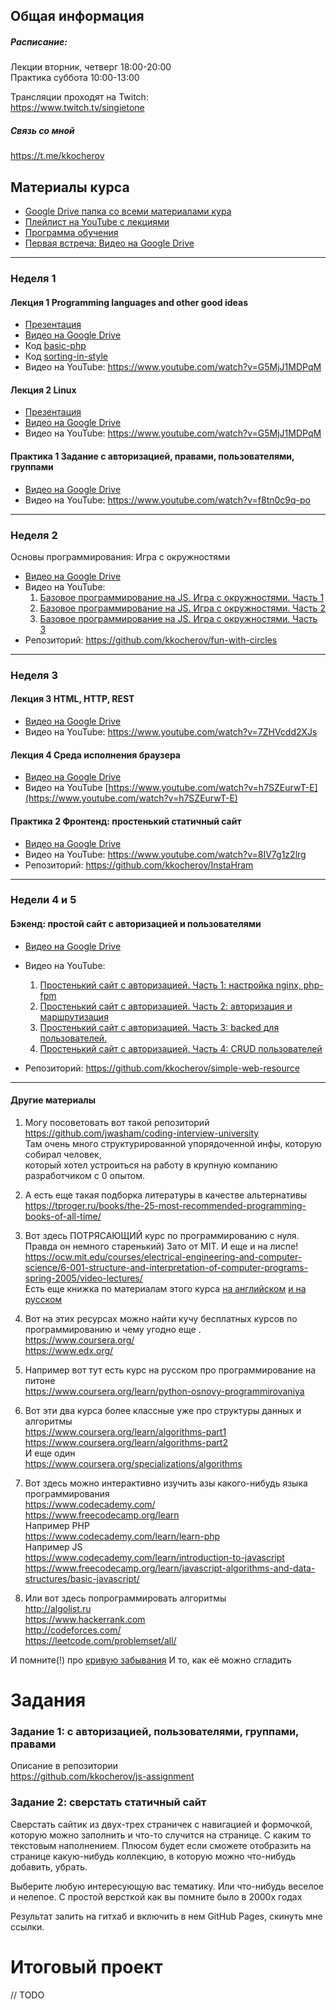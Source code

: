 ## Общая информация 

##### Расписание:  
Лекции вторник, четверг 18:00-20:00  
Практика суббота 10:00-13:00

Трансляции проходят на Twitch:    
https://www.twitch.tv/singietone

##### Связь со мной    
https://t.me/kkocherov

## Материалы курса

* [Google Drive папка со всеми материалами кура](https://drive.google.com/drive/u/2/folders/1GOrfvelTdsC-BGDAEpnZrBs6WfTcgDqP)
* [Плейлист на YouTube c лекциями](https://www.youtube.com/playlist?list=PLLS1dXP92A-B3c_7ExVa5OwdXgAu2fgkq)
* [Программа обучения](https://docs.google.com/spreadsheets/d/13q_JN6FzGcBoz8DWEXhcdx_A2G6B-LMizftQCvSEMzQ/edit#gid=753480260)
* [Первая встреча: Видео на Google Drive](https://drive.google.com/open?id=1AQ3Y8RlNncZetRt3kPw0hor7dxk8Cr9W)

---

### Неделя 1

#### Лекция 1 Programming languages and other good ideas  

* [Презентация](https://docs.google.com/presentation/d/1-igVNDa1KOpk2sGc-mHwRjf2iLTAgqpit6ZDmljMGKI/view)  
* [Видео на Google Drive](https://drive.google.com/drive/u/2/folders/1Ly0aYqVmANm2g851Ir4LWRhsm02IutFa)
* Код [basic-php](https://repl.it/@KirillKocherov/basic-php)   
* Код [sorting-in-style](https://repl.it/@KirillKocherov/sorting-in-style)
* Видео на YouTube: https://www.youtube.com/watch?v=G5MjJ1MDPqM

#### Лекция 2 Linux  
* [Презентация](https://docs.google.com/presentation/d/16duUJvqKmQJo60M66dsLAsbDyD7vKVWc7SdI3AdVyj0/view)  
* [Видео на Google Drive](https://drive.google.com/drive/u/2/folders/1olsIhi8fcjVEtyRNrt3tdn5ZloM86vt5)
* Видео на YouTube: https://www.youtube.com/watch?v=G5MjJ1MDPqM

#### Практика 1 Задание с авторизацией, правами, пользователями, группами  
* [Видео на Google Drive](https://drive.google.com/drive/u/2/folders/1vyzNuJ7FxKKJ_hynCcqyAd8vDw91EQsv)   
* Видео на YouTube: https://www.youtube.com/watch?v=f8tn0c9q-po

---

### Неделя 2

Основы программирования: Игра с окружностями  
* [Видео на Google Drive](https://drive.google.com/drive/u/2/folders/1mNxst2u5iq1Mj4pBhmJWvr7JFi5ZSry0)  
* Видео на YouTube:   
  1. [Базовое программирование на JS. Игра с окружностями. Часть 1](https://www.youtube.com/watch?v=eoeTgMTLezg)
  1. [Базовое программирование на JS. Игра с окружностями. Часть 2](https://youtu.be/sv8uQjMdwJs)
  1. [Базовое программирование на JS. Игра с окружностями. Часть 3](https://www.youtube.com/watch?v=sv8uQjMdwJs)
* Репозиторий: https://github.com/kkocherov/fun-with-circles

---

### Неделя 3  
#### Лекция 3 HTML, HTTP, REST  
* [Видео на Google Drive](https://drive.google.com/drive/u/2/folders/1WuF4UxgKEFid9zvZYDtXkqCDuImxBDn1)  
* Видео на YouTube: https://www.youtube.com/watch?v=7ZHVcdd2XJs


#### Лекция 4 Среда исполнения браузера  
* [Видео на Google Drive](https://drive.google.com/drive/u/2/folders/1nYip5AHFamZpwUIMpsV6iRW9A_8CsjkE)   
* Видео на YouTube [https://www.youtube.com/watch?v=h7SZEurwT-E](https://www.youtube.com/watch?v=h7SZEurwT-E)

#### Практика 2  Фронтенд: простенький статичный сайт  
* [Видео на Google Drive](https://drive.google.com/drive/u/2/folders/1V6lR5fYTjO9wEYhJaeT5fqUqtQgMRw9a)   
* Видео на YouTube: https://www.youtube.com/watch?v=8IV7g1z2lrg
* Репозиторий: https://github.com/kkocherov/InstaHram

---

### Недели 4 и 5
#### Бэкенд: простой сайт с авторизацией и пользователями  
* [Видео на Google Drive](https://drive.google.com/drive/u/2/folders/1kgMh4Q-elWDwXTnY-xFjyrzB-PhqpkFw)

* Видео на YouTube:   
  1. [Простенький сайт с авторизацией. Часть 1: настройка nginx, php-fpm](https://www.youtube.com/watch?v=u2mDQIP_fds)
  1. [Простенький сайт с авторизацией. Часть 2: авторизация и маршрутизация ](https://www.youtube.com/watch?v=BJcKSqptcAY)
  1. [Простенький сайт с авторизацией. Часть 3: backed для пользователей.](https://www.youtube.com/watch?v=aCW61fZN_fQ)
  1. [Простенький сайт с авторизацией. Часть 4: CRUD пользователей](https://www.youtube.com/watch?v=mlPFSbc5poA)
* Репозиторий: https://github.com/kkocherov/simple-web-resource

---

#### Другие материалы

1. Могу посоветовать вот такой репозиторий  
https://github.com/jwasham/coding-interview-university   
Там очень много структурированной упорядоченной инфы, которую собирал человек,  
который хотел устроиться на работу в крупную компанию разработчиком с 0 опытом.   
2. А есть еще такая подборка литературы в качестве альтернативы   
https://tproger.ru/books/the-25-most-recommended-programming-books-of-all-time/

3. Вот здесь ПОТРЯСАЮЩИЙ курс по программированию с нуля. Правда он немного старенький) Зато от MIT. И еще и на лиспе!   
https://ocw.mit.edu/courses/electrical-engineering-and-computer-science/6-001-structure-and-interpretation-of-computer-programs-spring-2005/video-lectures/   
Есть еще книжка по материалам этого курса [на английском](https://web.mit.edu/alexmv/6.037/sicp.pdf) [и на русском](http://newstar.rinet.ru/~goga/sicp/sicp.pdf)       
   
4. Вот на этих ресурсах можно найти кучу бесплатных курсов по программированию и чему угодно еще .   
https://www.coursera.org/   
https://www.edx.org/

5. Например вот тут есть курс на русском про программирование на питоне   
https://www.coursera.org/learn/python-osnovy-programmirovaniya

6. Вот эти два курса более классные уже про структуры данных и алгоритмы   
https://www.coursera.org/learn/algorithms-part1   
https://www.coursera.org/learn/algorithms-part2    
И еще один   
https://www.coursera.org/specializations/algorithms   

7. Вот здесь можно интерактивно изучить азы какого-нибудь языка программирования   
https://www.codecademy.com/   
https://www.freecodecamp.org/learn   
Например PHP   
https://www.codecademy.com/learn/learn-php   
Например JS   
https://www.codecademy.com/learn/introduction-to-javascript   
https://www.freecodecamp.org/learn/javascript-algorithms-and-data-structures/basic-javascript/      

8. Или вот здесь попрограммировать алгоритмы   
http://algolist.ru   
https://www.hackerrank.com   
http://codeforces.com/   
https://leetcode.com/problemset/all/   

И помните(!) про [кривую забывания](https://ru.wikipedia.org/wiki/%D0%9A%D1%80%D0%B8%D0%B2%D0%B0%D1%8F_%D0%B7%D0%B0%D0%B1%D1%8B%D0%B2%D0%B0%D0%BD%D0%B8%D1%8F) И то, как её можно сгладить

# Задания

### Задание 1: c авторизацией, пользователями, группами, правами  
Описание в репозитории  
https://github.com/kkocherov/js-assignment


### Задание 2: сверстать статичный сайт

Сверстать сайтик из двух-трех страничек с навигацией и формочкой,
которую можно заполнить и что-то случится на странице. С каким то текстовым наполнением.
Плюсом будет если сможете отобразить на странице какую-нибудь коллекцию,
в которую можно что-нибудь добавить, убрать.

Выберите любую интересующую вас тематику. Или что-нибудь веселое и нелепое. 
С простой версткой как вы помните было в 2000х годах

Результат залить на гитхаб и включить в нем GitHub Pages, скинуть мне ссылки.

# Итоговый проект

// TODO 


